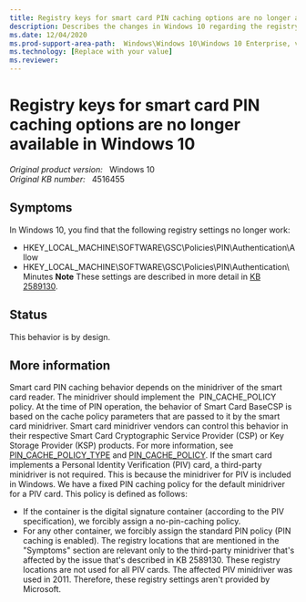 ```yaml
---
title: Registry keys for smart card PIN caching options are no longer available in Windows 10
description: Describes the changes in Windows 10 regarding the registry keys for smart card PIN caching options.
ms.date: 12/04/2020
ms.prod-support-area-path:  Windows\Windows 10\Windows 10 Enterprise, version 1703\Certificates and Public Key Infrastructure\Smart card logonWindows\Windows 10\Windows 10 Enterprise, version 1709\Certificates and Public Key Infrastructure\Smart card logonWindows\Windows 10\Windows 10 Enterprise, version 1803\Certificates and Public Key Infrastructure\Smart card logonWindows\Windows 10\Windows 10 Enterprise, version 1809\Certificates and Public Key Infrastructure\Smart card logonWindows\Windows 10\Windows 10 Enterprise, version 1903\Certificates and Public Key Infrastructure\Smart card logon
ms.technology: [Replace with your value]
ms.reviewer: 
---
```

# Registry keys for smart card PIN caching options are no longer available in Windows 10

_Original product version:_ &nbsp; Windows 10  
_Original KB number:_ &nbsp; 4516455

## Symptoms

In Windows 10, you find that the following registry settings no longer work:
- HKEY_LOCAL_MACHINE\SOFTWARE\GSC\Policies\PIN\Authentication\Allow
- HKEY_LOCAL_MACHINE\SOFTWARE\GSC\Policies\PIN\Authentication\Minutes
 **Note** These settings are described in more detail in [KB 2589130]().

## Status

This behavior is by design.

## More information

Smart card PIN caching behavior depends on the minidriver of the smart card reader. The minidriver should implement the  PIN_CACHE_POLICY policy. At the time of PIN operation, the behavior of Smart Card BaseCSP is based on the cache policy parameters that are passed to it by the smart card minidriver.
Smart card minidriver vendors can control this behavior in their respective Smart Card Cryptographic Service Provider (CSP) or Key Storage Provider (KSP) products.
For more information, see [PIN_CACHE_POLICY_TYPE](https://docs.microsoft.com/windows-hardware/drivers/smartcard/card-pin-operations#-pin_cache_policy_type) and [PIN_CACHE_POLICY](https://docs.microsoft.com/windows-hardware/drivers/smartcard/card-pin-operations#-pin_cache_policy).
If the smart card implements a Personal Identity Verification (PIV) card, a third-party minidriver is not required. This is because the minidriver for PIV is included in Windows.
We have a fixed PIN caching policy for the default minidriver for a PIV card. This policy is defined as follows:
- If the container is the digital signature container (according to the PIV specification), we forcibly assign a no-pin-caching policy.
- For any other container, we forcibly assign the standard PIN policy (PIN caching is enabled).
The registry locations that are mentioned in the "Symptoms" section are relevant only to the third-party minidriver that's affected by the issue that's described in KB 2589130. These registry locations are not used for all PIV cards. The affected PIV minidriver was used in 2011. Therefore, these registry settings aren't provided by Microsoft.
